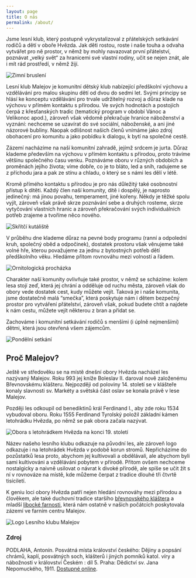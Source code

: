 ```yaml
---
layout: page
title: O nás
permalink: /about/
---
```


Jsme lesní klub, který postupně vykrystalizoval z přátelských setkávání rodičů a dětí v oboře Hvězda. Jak děti rostou, roste i naše touha a odvaha vytvářet pro ně prostor, v němž by mohly navazovat první přátelství, poznávat „velký svět“ za hranicemi své vlastní rodiny, učit se nejen znát, ale i mít rád prostředí, v němž žijí.

![Zimní bruslení](/assets/article_images/zimni_brusleni.jpg)

Lesní klub Malejov je komunitní dětský klub nabízející předškolní výchovu a vzdělávání pro malou skupinu dětí od dvou do sedmi let. Svými principy se hlásí ke konceptu vzdělávání pro trvale udržitelný rozvoj a důraz klade na výchovu v přímém kontaktu s přírodou. Ve svých hodnotách a postojích čerpá z křesťanských tradic (tematický program v období Vánoc a Velikonoc apod.), zároveň však vědomě překračuje hranice náboženství a vyznání: nechceme se uzavírat do své sociální, náboženské, a ani jiné názorové bubliny. Naopak odlišnost našich členů vnímáme jako zdroj obohacení pro komunitu a jako pobídku k dialogu, k bytí na společné cestě.

Zázemí nacházíme na naší komunitní zahradě, jejímž srdcem je jurta. Důraz klademe především na výchovu v přímém kontaktu s přírodou, proto trávíme většinu společného času venku. Poznáváme oboru v různých obdobích a proměnách jejího života; víme dobře, co je to bláto, led a sníh, radujeme se z příchodu jara a pak ze stínu a chladu, o který se s námi les dělí v létě.

Kromě přímého kontaktu s přírodou je pro nás důležitý také osobnostní přístup k dítěti. Každý člen naší komunity, dítě i dospělý, je naprosto jedinečný: má jinou povahu, temperament, jiné kořeny. Někdy je těžké spolu vyjít, zároveň však právě skrze poznávání sebe a druhých rosteme, skrze vytyčování vlastních hranic a zároveň překračování svých individuálních potřeb zrajeme a tvoříme něco nového.

![Skřítčí kutáliště](/assets/article_images/skritci_kutaliste.jpg)

V průběhu dne klademe důraz na pevné body programu (ranní a odpolední kruh, společný oběd a odpočinek), dostatek prostoru však věnujeme také volné hře, kterou považujeme za jednu z bytostných potřeb dětí předškolního věku. Hledáme přitom rovnováhu mezi volností a řádem.

![Ornitologická procházka](/assets/article_images/ornitologicka_prochazka.jpg)

Charakter naší komunity ovlivňuje také prostor, v němž se scházíme: kolem lesa stojí zeď, která jej chrání a odděluje od ruchu města, zároveň však do obory vede dostatek cest, kudy můžete vejít. Taková je i naše komunita, jsme dostatečně malá “smečka”, která poskytuje nám i dětem bezpečný prostor pro vytváření přátelství, zároveň však, pokud budete chtít a najdete k nám cestu, můžete vejít některou z bran a přidat se.

Zachováme i komunitní setkávání rodičů s menšími (i úplně nejmenšími) dětmi, která jsou otevřená všem zájemcům.

![Pondělní setkání](/assets/article_images/pondelni_setkani.jpg)


Proč Malejov?
-------------

Ještě ve středověku se na místě dnešní obory Hvězda nacházel les nazývaný Malejov. Roku 993 jej kníže Boleslav II. daroval nově založenému Břevnovskému klášteru. Nejpozději od poloviny 14. století se v klášteře konaly slavnosti sv. Markéty a světská část oslav se konala právě v lese Malejov.

Později les odkoupil od benediktinů král Ferdinand I., aby zde roku 1534 vybudoval oboru. Roku 1555 Ferdinand Tyrolský položil základní kámen letohrádku Hvězda, po němž se pak obora začala nazývat.

![Obora s letohrádkem Hvězda na konci 19. století](/assets/article_images/hvezda_letohradek.jpg)

Název našeho lesního klubu odkazuje na původní les, ale zároveň logo odkazuje i na letohrádek Hvězda v podobě korun stromů. Nepřicházíme do pozůstatků lesa proto, abychom jej kultivovali a obdělávali, ale abychom byli sami kultivováni a vzděláváni pobytem v přírodě. Přitom ovšem nechceme nostalgicky a naivně usilovat o návrat k divoké přírodě, ale spíše se učit žít s ní v rovnováze na místě, kde můžeme čerpat z tradice dlouhé tři čtvrtě tisíciletí.

K geniu loci obory Hvězda patří nejen hledání rovnováhy mezi přírodou a člověkem, ale také duchovní tradice staršího [břevnovského kláštera][brevnov] a mladší [libocké farnosti][farnost], která nám ostatně v našich počátcích poskytovala zázemí ve farním centru Malejov.

![Logo Lesního klubu Malejov](/assets/article_images/logo.png)


### Zdroj

PODLAHA, Antonín. Posvátná místa království českého: Dějiny a popsání chrámů, kaplí, posvátných soch, klášterů i jiných pomníků katol. víry a nábožnosti v království Českém : díl 5. Praha: Dědictví sv. Jana Nepomuckého, 1911. [Dostupné online][posvatna-mista].


[brevnov]: https://www.brevnov.cz/cs/
[farnost]: http://www.rkfliboc.cz/
[posvatna-mista]: http://www.digitalniknihovna.cz/mlp/view/uuid:4327b100-57fd-11dd-bb4b-000d606f5dc6
